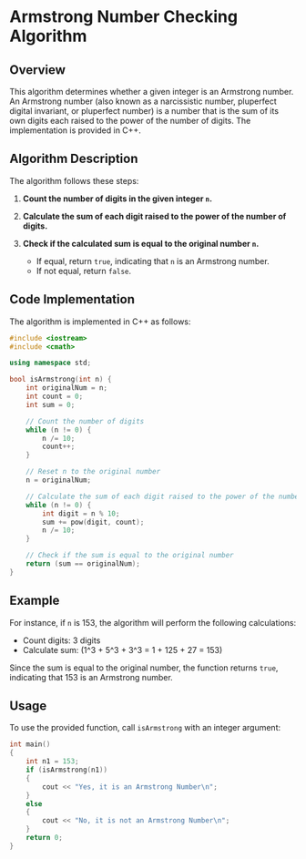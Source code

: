 # Armstrong Number Checking Algorithm

## Overview

This algorithm determines whether a given integer is an Armstrong number. An Armstrong number (also known as a narcissistic number, pluperfect digital invariant, or pluperfect number) is a number that is the sum of its own digits each raised to the power of the number of digits. The implementation is provided in C++.

## Algorithm Description

The algorithm follows these steps:

1. **Count the number of digits in the given integer `n`.**

2. **Calculate the sum of each digit raised to the power of the number of digits.**

3. **Check if the calculated sum is equal to the original number `n`.**
    - If equal, return `true`, indicating that `n` is an Armstrong number.
    - If not equal, return `false`.

## Code Implementation

The algorithm is implemented in C++ as follows:

```cpp
#include <iostream>
#include <cmath>

using namespace std;

bool isArmstrong(int n) {
    int originalNum = n;
    int count = 0;
    int sum = 0;

    // Count the number of digits
    while (n != 0) {
        n /= 10;
        count++;
    }

    // Reset n to the original number
    n = originalNum;

    // Calculate the sum of each digit raised to the power of the number of digits
    while (n != 0) {
        int digit = n % 10;
        sum += pow(digit, count);
        n /= 10;
    }

    // Check if the sum is equal to the original number
    return (sum == originalNum);
}
```

## Example

For instance, if `n` is 153, the algorithm will perform the following calculations:

- Count digits: 3 digits
- Calculate sum: \(1^3 + 5^3 + 3^3 = 1 + 125 + 27 = 153\)

Since the sum is equal to the original number, the function returns `true`, indicating that 153 is an Armstrong number.

## Usage

To use the provided function, call `isArmstrong` with an integer argument:
```cpp
int main()
{
    int n1 = 153;
    if (isArmstrong(n1))
    {
        cout << "Yes, it is an Armstrong Number\n";
    }
    else
    {
        cout << "No, it is not an Armstrong Number\n";
    }
    return 0;
}
```
